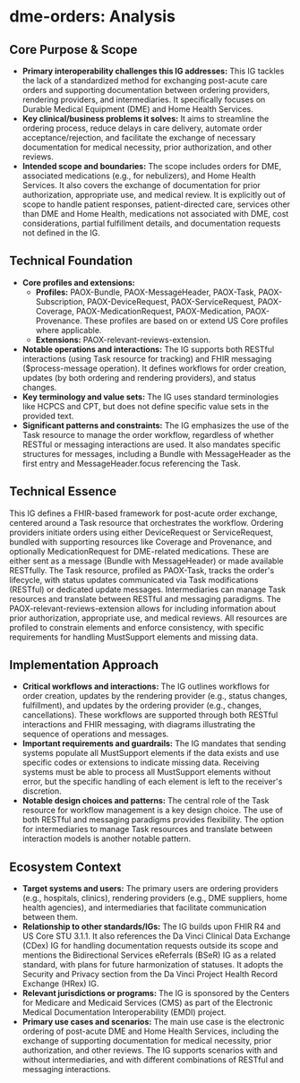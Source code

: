 # dme-orders: Analysis

## Core Purpose & Scope

-   **Primary interoperability challenges this IG addresses:** This IG tackles the lack of a standardized method for exchanging post-acute care orders and supporting documentation between ordering providers, rendering providers, and intermediaries. It specifically focuses on Durable Medical Equipment (DME) and Home Health Services.
-   **Key clinical/business problems it solves:** It aims to streamline the ordering process, reduce delays in care delivery, automate order acceptance/rejection, and facilitate the exchange of necessary documentation for medical necessity, prior authorization, and other reviews.
-   **Intended scope and boundaries:** The scope includes orders for DME, associated medications (e.g., for nebulizers), and Home Health Services. It also covers the exchange of documentation for prior authorization, appropriate use, and medical review. It is explicitly out of scope to handle patient responses, patient-directed care, services other than DME and Home Health, medications not associated with DME, cost considerations, partial fulfillment details, and documentation requests not defined in the IG.

## Technical Foundation

-   **Core profiles and extensions:**
    -   **Profiles:** PAOX-Bundle, PAOX-MessageHeader, PAOX-Task, PAOX-Subscription, PAOX-DeviceRequest, PAOX-ServiceRequest, PAOX-Coverage, PAOX-MedicationRequest, PAOX-Medication, PAOX-Provenance. These profiles are based on or extend US Core profiles where applicable.
    -   **Extensions:** PAOX-relevant-reviews-extension.
-   **Notable operations and interactions:** The IG supports both RESTful interactions (using Task resource for tracking) and FHIR messaging ($process-message operation). It defines workflows for order creation, updates (by both ordering and rendering providers), and status changes.
-   **Key terminology and value sets:** The IG uses standard terminologies like HCPCS and CPT, but does not define specific value sets in the provided text.
-   **Significant patterns and constraints:** The IG emphasizes the use of the Task resource to manage the order workflow, regardless of whether RESTful or messaging interactions are used. It also mandates specific structures for messages, including a Bundle with MessageHeader as the first entry and MessageHeader.focus referencing the Task.

## Technical Essence

This IG defines a FHIR-based framework for post-acute order exchange, centered around a Task resource that orchestrates the workflow. Ordering providers initiate orders using either DeviceRequest or ServiceRequest, bundled with supporting resources like Coverage and Provenance, and optionally MedicationRequest for DME-related medications. These are either sent as a message (Bundle with MessageHeader) or made available RESTfully. The Task resource, profiled as PAOX-Task, tracks the order's lifecycle, with status updates communicated via Task modifications (RESTful) or dedicated update messages. Intermediaries can manage Task resources and translate between RESTful and messaging paradigms.  The PAOX-relevant-reviews-extension allows for including information about prior authorization, appropriate use, and medical reviews. All resources are profiled to constrain elements and enforce consistency, with specific requirements for handling MustSupport elements and missing data.

## Implementation Approach

-   **Critical workflows and interactions:** The IG outlines workflows for order creation, updates by the rendering provider (e.g., status changes, fulfillment), and updates by the ordering provider (e.g., changes, cancellations). These workflows are supported through both RESTful interactions and FHIR messaging, with diagrams illustrating the sequence of operations and messages.
-   **Important requirements and guardrails:** The IG mandates that sending systems populate all MustSupport elements if the data exists and use specific codes or extensions to indicate missing data. Receiving systems must be able to process all MustSupport elements without error, but the specific handling of each element is left to the receiver's discretion.
-   **Notable design choices and patterns:** The central role of the Task resource for workflow management is a key design choice. The use of both RESTful and messaging paradigms provides flexibility. The option for intermediaries to manage Task resources and translate between interaction models is another notable pattern.

## Ecosystem Context

-   **Target systems and users:** The primary users are ordering providers (e.g., hospitals, clinics), rendering providers (e.g., DME suppliers, home health agencies), and intermediaries that facilitate communication between them.
-   **Relationship to other standards/IGs:** The IG builds upon FHIR R4 and US Core STU 3.1.1. It also references the Da Vinci Clinical Data Exchange (CDex) IG for handling documentation requests outside its scope and mentions the Bidirectional Services eReferrals (BSeR) IG as a related standard, with plans for future harmonization of statuses. It adopts the Security and Privacy section from the Da Vinci Project Health Record Exchange (HRex) IG.
-   **Relevant jurisdictions or programs:** The IG is sponsored by the Centers for Medicare and Medicaid Services (CMS) as part of the Electronic Medical Documentation Interoperability (EMDI) project.
-   **Primary use cases and scenarios:** The main use case is the electronic ordering of post-acute DME and Home Health Services, including the exchange of supporting documentation for medical necessity, prior authorization, and other reviews. The IG supports scenarios with and without intermediaries, and with different combinations of RESTful and messaging interactions.
